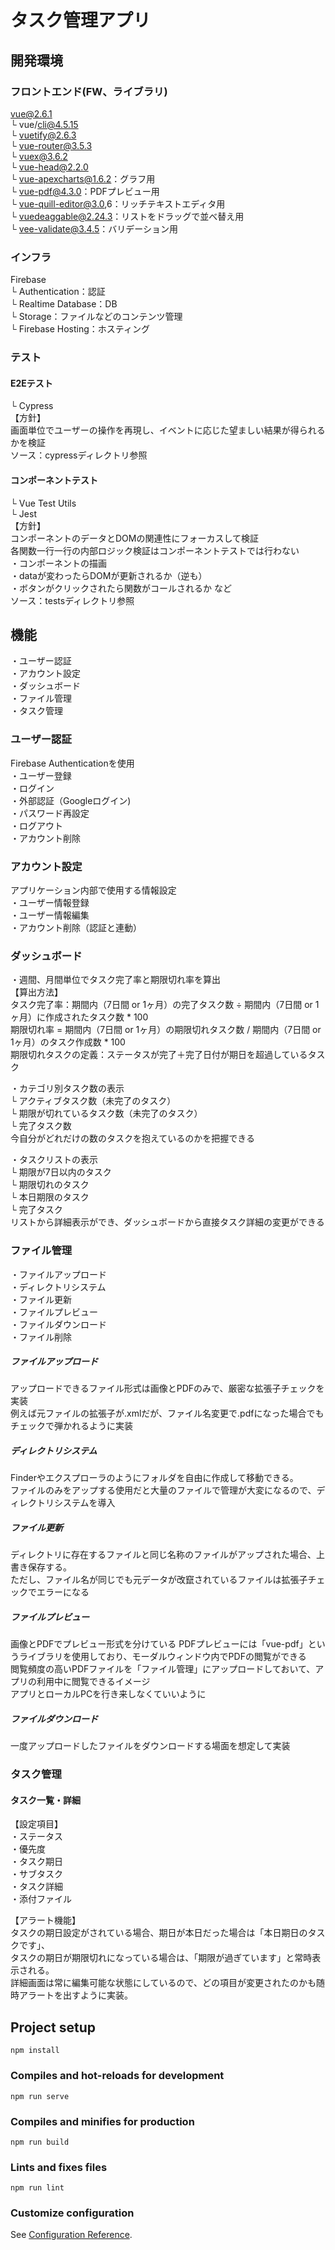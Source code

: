 # タスク管理アプリ

## 開発環境
### フロントエンド(FW、ライブラリ)
vue@2.6.1  
└ vue/cli@4.5.15  
└ vuetify@2.6.3  
└ vue-router@3.5.3  
└ vuex@3.6.2  
└ vue-head@2.2.0  
└ vue-apexcharts@1.6.2：グラフ用  
└ vue-pdf@4.3.0：PDFプレビュー用  
└ vue-quill-editor@3.0,6：リッチテキストエディタ用  
└ vuedeaggable@2.24.3：リストをドラッグで並べ替え用  
└ vee-validate@3.4.5：バリデーション用  

### インフラ
Firebase  
└ Authentication：認証  
└ Realtime Database：DB  
└ Storage：ファイルなどのコンテンツ管理  
└ Firebase Hosting：ホスティング  

### テスト
#### E2Eテスト
└ Cypress  
【方針】  
画面単位でユーザーの操作を再現し、イベントに応じた望ましい結果が得られるかを検証  
ソース：cypressディレクトリ参照  

#### コンポーネントテスト
└ Vue Test Utils  
└ Jest  
【方針】  
コンポーネントのデータとDOMの関連性にフォーカスして検証  
各関数一行一行の内部ロジック検証はコンポーネントテストでは行わない  
・コンポーネントの描画  
・dataが変わったらDOMが更新されるか（逆も）  
・ボタンがクリックされたら関数がコールされるか など  
ソース：testsディレクトリ参照  

## 機能
・ユーザー認証  
・アカウント設定  
・ダッシュボード  
・ファイル管理  
・タスク管理  

### ユーザー認証
Firebase Authenticationを使用  
・ユーザー登録  
・ログイン  
・外部認証（Googleログイン)  
・パスワード再設定  
・ログアウト  
・アカウント削除  

### アカウント設定
アプリケーション内部で使用する情報設定  
・ユーザー情報登録  
・ユーザー情報編集  
・アカウント削除（認証と連動）  

### ダッシュボード
・週間、月間単位でタスク完了率と期限切れ率を算出  
【算出方法】  
タスク完了率：期間内（7日間 or 1ヶ月）の完了タスク数 ÷ 期間内（7日間 or 1ヶ月）に作成されたタスク数 * 100  
期限切れ率 = 期間内（7日間 or 1ヶ月）の期限切れタスク数 / 期間内（7日間 or 1ヶ月）のタスク作成数 * 100  
期限切れタスクの定義：ステータスが完了＋完了日付が期日を超過しているタスク  

・カテゴリ別タスク数の表示  
└ アクティブタスク数（未完了のタスク）  
└ 期限が切れているタスク数（未完了のタスク）  
└ 完了タスク数  
今自分がどれだけの数のタスクを抱えているのかを把握できる  

・タスクリストの表示  
└ 期限が7日以内のタスク  
└ 期限切れのタスク  
└ 本日期限のタスク  
└ 完了タスク  
リストから詳細表示ができ、ダッシュボードから直接タスク詳細の変更ができる  

### ファイル管理
・ファイルアップロード  
・ディレクトリシステム  
・ファイル更新  
・ファイルプレビュー  
・ファイルダウンロード  
・ファイル削除  

##### ファイルアップロード
アップロードできるファイル形式は画像とPDFのみで、厳密な拡張子チェックを実装  
例えば元ファイルの拡張子が.xmlだが、ファイル名変更で.pdfになった場合でもチェックで弾かれるように実装  
##### ディレクトリシステム
Finderやエクスプローラのようにフォルダを自由に作成して移動できる。  
ファイルのみをアップする使用だと大量のファイルで管理が大変になるので、ディレクトリシステムを導入  
##### ファイル更新
ディレクトリに存在するファイルと同じ名称のファイルがアップされた場合、上書き保存する。  
ただし、ファイル名が同じでも元データが改竄されているファイルは拡張子チェックでエラーになる  
##### ファイルプレビュー
画像とPDFでプレビュー形式を分けている
PDFプレビューには「vue-pdf」というライブラリを使用しており、モーダルウィンドウ内でPDFの閲覧ができる  
閲覧頻度の高いPDFファイルを「ファイル管理」にアップロードしておいて、アプリの利用中に閲覧できるイメージ  
アプリとローカルPCを行き来しなくていいように  
##### ファイルダウンロード
一度アップロードしたファイルをダウンロードする場面を想定して実装  


### タスク管理

#### タスク一覧・詳細
【設定項目】  
・ステータス  
・優先度  
・タスク期日  
・サブタスク  
・タスク詳細  
・添付ファイル  

【アラート機能】  
タスクの期日設定がされている場合、期日が本日だった場合は「本日期日のタスクです」、  
タスクの期日が期限切れになっている場合は、「期限が過ぎています」と常時表示される。  
詳細画面は常に編集可能な状態にしているので、どの項目が変更されたのかも随時アラートを出すように実装。  




## Project setup
```
npm install
```

### Compiles and hot-reloads for development
```
npm run serve
```

### Compiles and minifies for production
```
npm run build
```

### Lints and fixes files
```
npm run lint
```

### Customize configuration
See [Configuration Reference](https://cli.vuejs.org/config/).
